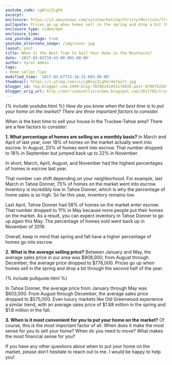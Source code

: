 ```yaml
---
youtube_code: cgWlajILghk
excerpt:
enclosure: https://s3.amazonaws.com/vyralmarketing/Christy+Morrison/Truckee+Real+Estate+Agent+When+is+the+best+time+to+sell+your+home+in+the+mountains.mp4
pullquote: Prices go up when homes sell in the spring and drop a bit through the second half of the year.
enclosure_type: video/mp4
enclosure_time:
use_youtube_image: true
youtube_alternate_image: /img/cover.jpg
layout: post
title: When Is the Best Time to Sell Your Home in the Mountains?
date: '2017-03-01T10:43:00.001-08:00'
author: Vyral Admin
tags:
- Home seller Tips
modified_time: '2017-03-07T15:16:32.693-08:00'
thumbnail: https://i.ytimg.com/vi/cgWlajILghk/default.jpg
blogger_id: tag:blogger.com,1999:blog-70206141491176019.post-879074220150821299
blogger_orig_url: http://morrisonsellstruckee.blogspot.com/2017/03/truckee-real-estate-agent-when-is-best.html
---
```

{% include youtube.html %}
*How do you know when the best time is to put your home on the market? There are three important factors to consider.*

When is the best time to sell your house in the Truckee-Tahoe area? There are a few factors to consider:

**1. What percentage of homes are selling on a monthly basis?** In March and April of last year, over 18% of homes on the market actually went into escrow. In August, 20% of homes went into escrow. That number dropped to 18% in September but jumped back up to 22% in November.

In short, March, April, August, and November had the highest percentages of homes in escrow last year.

That number can shift depending on your neighborhood. For example, last March in Tahoe Donner, 75% of homes on the market went into escrow. Inventory is incredibly low in Tahoe Donner, which is why the percentage of home sales is so high. So far this year, inventory remains low.

Last April, Tahoe Donner had 58% of homes on the market enter escrow. That number dropped to 11% in May because more people put their homes on the market. As a result, you can expect inventory in Tahoe Donner to go up again this May. The percentage of homes sold went back up in November of 2016.

Overall, keep in mind that spring and fall have a higher percentage of homes go into escrow.

**2. What is the average selling price?** Between January and May, the average sales price in our area was $808,000; from August through December, the average price dropped to $776,000. Prices go up when homes sell in the spring and drop a bit through the second half of the year.

{% include pullquote.html %}

In Tahoe Donner, the average price from January through May was $603,000. From August through December, the average sales price dropped to $575,000. Even luxury markets like Old Greenwood experience a similar trend, with an average sales price of $1.88 million in the spring and $1.6 million in the fall.

**3. When is it most convenient for you to put your home on the market?** Of course, this is the most important factor of all. When does it make the most sense for you to sell your home? When do you need to move? What makes the most financial sense for you?

If you have any other questions about when to put your home on the market, please don’t hesitate to reach out to me. I would be happy to help you!

